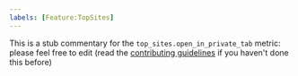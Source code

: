 ```yaml
---
labels: [Feature:TopSites]
---
```


This is a stub commentary for the `top_sites.open_in_private_tab` metric: please feel free to edit (read the
[contributing guidelines](https://github.com/mozilla/glean-annotations/blob/main/CONTRIBUTING.md)
if you haven't done this before)
